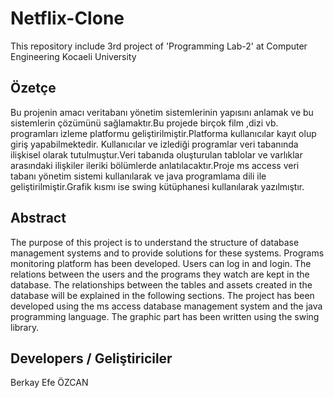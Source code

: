 # Netflix-Clone
This repository include 3rd project of 'Programming Lab-2' at Computer Engineering Kocaeli University

## Özetçe 
Bu projenin amacı veritabanı yönetim sistemlerinin yapısını anlamak ve bu sistemlerin çözümünü sağlamaktır.Bu projede birçok film ,dizi vb. programları izleme platformu geliştirilmiştir.Platforma kullanıcılar kayıt olup giriş yapabilmektedir. Kullanıcılar ve izlediği programlar veri tabanında ilişkisel olarak tutulmuştur.Veri tabanıda oluşturulan tablolar ve varlıklar arasındaki ilişkiler ileriki bölümlerde anlatılacaktır.Proje ms access veri tabanı yönetim sistemi kullanılarak ve java programlama dili ile geliştirilmiştir.Grafik kısmı ise swing kütüphanesi kullanılarak yazılmıştır.

## Abstract 
The purpose of this project is to understand the structure of database management systems and to provide solutions for these systems. Programs monitoring platform has been developed. Users can log in and login. The relations between the users and the programs they watch are kept in the database. The relationships between the tables and assets created in the database will be explained in the following sections. The project has been developed using the ms access database management system and the java programming language. The graphic part has been written using the swing library.

## Developers / Geliştiriciler
Berkay Efe ÖZCAN 

